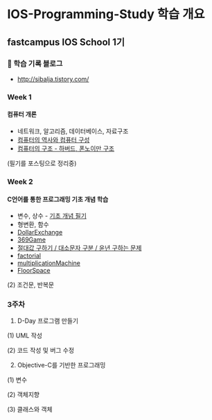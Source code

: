 # IOS-Programming-Study 학습 개요
## fastcampus IOS School 1기

### 🍒 학습 기록 블로그
- http://sibalja.tistory.com/

### Week 1
#### 컴퓨터 개론
* 네트워크, 알고리즘, 데이터베이스, 자료구조
* [컴퓨터의 역사와 컴퓨터 구성](http://sibalja.tistory.com/29)
* [컴퓨터의 구조 - 하버드, 폰노이만 구조](http://sibalja.tistory.com/30)

(필기를 포스팅으로 정리중)

### Week 2
#### C언어를 통한 프로그래밍 기초 개념 학습
* 변수, 상수 - [기초 개념 필기](https://github.com/baecheese/IOS-Programming-Study/blob/master/2week/conceptNote/1.%EB%B3%80%EC%88%98%EC%99%80%20%ED%95%A8%EC%88%98.md)
* 형변환, 함수
* [DollarExchange](https://github.com/baecheese/IOS-Programming-Study/tree/master/2week/Example/DollarExchange/DollarExchange)
* [369Game](https://github.com/baecheese/IOS-Programming-Study/tree/master/2week/Example/369Game/369Game)
* [절대값 구하기 / 대소문자 구분 / 윤년 구하는 문제](https://github.com/baecheese/IOS-Programming-Study/blob/master/2week/Example/ConditionalSentence/conditionalSentence/main.m)
* [factorial](https://github.com/baecheese/IOS-Programming-Study/blob/master/2week/Example/Factorial/Factorial/main.m)
* [multiplicationMachine](https://github.com/baecheese/IOS-Programming-Study/blob/master/2week/Example/Factorial/Factorial/main.m)
* [FloorSpace](https://github.com/baecheese/IOS-Programming-Study/blob/master/2week/Example/RoomFloorSpace/FloorSpace/main.m)

(2) 조건문, 반복문

### 3주차

1. D-Day 프로그램 만들기

(1) UML 작성

(2) 코드 작성 및 버그 수정 

2. Objective-C를 기반한 프로그래밍

(1) 변수

(2) 객체지향

(3) 클래스와 객체

